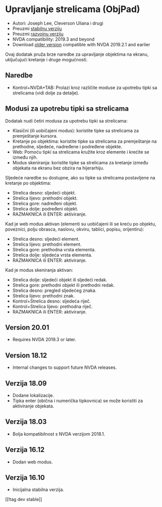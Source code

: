 # Upravljanje strelicama (ObjPad) #

* Autori: Joseph Lee, Cleverson Uliana i drugi
* Preuzmi [stabilnu verziju][1]
* Preuzmi [razvojnu verziju][2]
* NVDA compatibility: 2019.3 and beyond
* Download [older version][3] compatible with NVDA 2019.2.1 and earlier

Ovaj dodatak pruža brze naredbe za upravljanje objektima na ekranu,
uključujući kretanje i druge mogućnosti.

## Naredbe

* Kontrol+NVDA+TAB: Prolazi kroz različite moduse za upotrebu tipki sa
  strelicama (vidi dolje za detalje).

## Modusi za upotrebu tipki sa strelicama

Dodatak nudi četiri modusa za upotrebu tipki sa strelicama:

* Klasični (ili uobičajeni modus): koristite tipke sa strelicama za
  premještanje kursora.
* Kretanje po objektima: koristite tipke sa strelicama za premještanje na
  prethodne, sljedeće, nadređene i podređene objekte.
* Web: Pomoću tipki sa strelicama kružite kroz elemente i krećite se između
  njih.
* Modus skeniranja: koristite tipke sa strelicama za kretanje između
  objekata na ekranu bez obzira na hijerarhiju.

Sljedeće naredbe su dostupne, ako su tipke sa strelicama postavljene na
kretanje po objektima:

* Strelica desno: sljedeći objekt.
* Strelica lijevo: prethodni objekt.
* Strelica gore: nadređeni objekt.
* Strelica dolje: podređeni objekt.
* RAZMAKNICA ili ENTER: aktiviranje.

Kad je web modus aktivan (elementi su uobičajeni ili se kreću po objektu,
poveznici, polju obrasca, naslovu, okviru, tablici, popisu, orijentiru):

* Strelica desno: sljedeći element.
* Strelica lijevo: prethodni element.
* Strelica gore: prethodna vrsta elementa.
* Strelica dolje: sljedeća vrsta elementa.
* RAZMAKNICA ili ENTER: aktiviranje.

Kad je modus skeniranja aktivan:

* Strelica dolje: sljedeći objekt ili sljedeći redak.
* Strelica gore: prethodni objekt ili prethodni redak.
* Strelica desno: pregled sljedećeg znaka.
* Strelica lijevo: prethodni znak.
* Kontrol+Strelica desno: sljedeća riječ.
* Kontrol+Strelica lijevo: prethodna riječ.
* RAZMAKNICA ili ENTER: aktiviranje.

## Version 20.01

* Requires NVDA 2019.3 or later.

## Version 18.12

* Internal changes to support future NVDA releases.

## Verzija 18.09

* Dodane lokalizacije.
* Tipka enter (obična i numerička tipkovnica) se može koristiti za
  aktiviranje objekata.

## Verzija 18.03

* Bolja kompatibilnost s NVDA verzijom 2018.1.

## Verzija 16.12

* Dodan web modus.

## Verzija 16.10

* Inicijalna stabilna verzija.

[[!tag dev stable]]

[1]: https://addons.nvda-project.org/files/get.php?file=objPad

[2]: https://addons.nvda-project.org/files/get.php?file=objPad-dev

[3]: https://addons.nvda-project.org/files/get.php?file=objPad-2019
